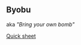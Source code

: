## Byobu

aka *"Bring your own bomb"*

[Quick sheet](https://gist.github.com/inhumantsar/bf86ff1961cccdf8be06)

